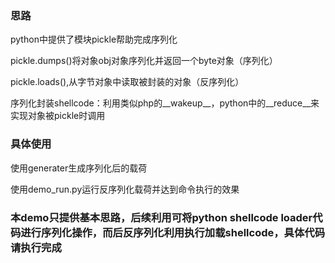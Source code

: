 ### 思路

python中提供了模块pickle帮助完成序列化

pickle.dumps()将对象obj对象序列化并返回一个byte对象（序列化）

pickle.loads(),从字节对象中读取被封装的对象（反序列化）

序列化封装shellcode：利用类似php的__wakeup__，python中的__reduce__来实现对象被pickle时调用

### 具体使用

使用generater生成序列化后的载荷

使用demo_run.py运行反序列化载荷并达到命令执行的效果

### 本demo只提供基本思路，后续利用可将python shellcode loader代码进行序列化操作，而后反序列化利用执行加载shellcode，具体代码请执行完成

